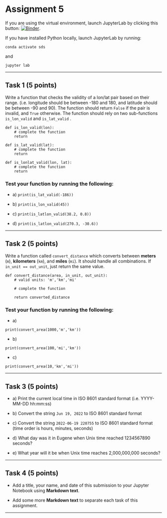 # Assignment 5

If you are using the virtual environment, launch JupyterLab by clicking this button: [![Binder](https://mybinder.org/badge_logo.svg)](https://mybinder.org/v2/gh/owel-lab/programming-for-sds-site/HEAD).


If you have installed Python locally, launch JupyterLab by running:

```
conda activate sds
```
and
```
jupyter lab
```

*****************************
## Task 1 (5 points)

Write a function that checks the validity of a lon/lat pair based on their range. (i.e. longitude should be between -180 and 180, and latitude should be between -90 and 90). The function should return `False` if the pair is invalid, and `True` otherwise. The function should rely on two sub-functions `is_lon_valid` and `is_lat_valid` .


```
def is_lon_valid(lon):
    # complete the function
    return
```
```
def is_lat_valid(lat):
    # complete the function
    return
```

```
def is_lonlat_valid(lon, lat):
    # complete the function
    return
```

### Test your function by running the following:

* a) `print(is_lat_valid(-186))`

* b) `print(is_lon_valid(45))`

* c) `print(is_latlon_valid(38.2, 0.8))`

* d) `print(is_latlon_valid(270.3, -30.6))`

*****************************
## Task 2 (5 points)

Write a function called `convert_distance` which converts between **meters** (`m`), **kilometers** (`km`), and **miles** (`mi`). It should handle all combinations. If `in_unit == out_unit`, just return the same value.

```
def convert_distance(area, in_unit, out_unit):
    # valid units: 'm','km','mi'
    
    # complete the function

    return converted_distance
```

### Test your function by running the following:

* a) 
```
print(convert_area(1000,'m','km'))
```

* b)
```
print(convert_area(100,'mi','km'))
```

* c) 
```
print(convert_area(10,'km','mi'))
```

*****************************
## Task 3 (5 points)

* a) Print the current local time in ISO 8601 standard format (i.e. YYYY-MM-DD hh:mm:ss)

* b) Convert the string `Jun 19, 2022` to ISO 8601 standard format

* c) Convert the string `2022-06-19 220755` to ISO 8601 standard format (time order is hours, minutes, seconds)

* d) What day was it in Eugene when Unix time reached 1234567890 seconds?

* e) What year will it be when Unix time reaches 2,000,000,000 seconds?

*****************************

## Task 4 (5 points)

* Add a title, your name, and date of this submission to your Jupyter Notebook using **Markdown text**.

* Add some more **Markdown text** to separate each task of this assignment. 

*****************************

```{important} Save your notebook to your local course folder and submit assignment (in **.ipynb** format) to Canvas by the deadline.
```

